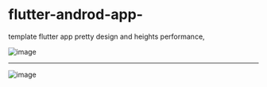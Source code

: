 # flutter-androd-app-
template flutter app pretty design and heights performance, 

![image](https://github.com/kheder-hassoun/flutter-androd-app-/assets/103248209/a05cb58d-9d42-4f3d-acb2-9b73156d5fb3)

----

![image](https://github.com/kheder-hassoun/flutter-androd-app-/assets/103248209/ece3328b-4646-49ca-954d-b5643a936805)
